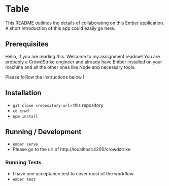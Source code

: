 # Table

This README outlines the details of collaborating on this Ember application.
A short introduction of this app could easily go here.

## Prerequisites

Hello, if you are reading this. Welcome to my assignment readme! You are probably a CrowdStrike engineer and already have Ember installed on your machine and all the other ones like Node and necessary tools.

Please folllow the instructions below !

## Installation

* `git clone <repository-url>` this repository
* `cd crwd`
* `npm install`

## Running / Development

* `ember serve`
* Please go to the url of http://localhost:4200/crowdstrike


### Running Tests

* I have one acceptance test to cover most of the workflow.
* `ember test`
